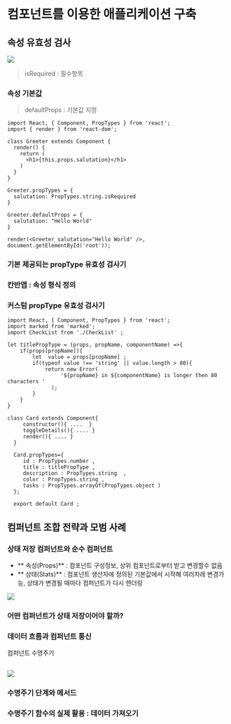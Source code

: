 컴포넌트를 이용한 애플리케이션 구축
===================================

속성 유효성 검사
----------------

![](https://image.slidesharecdn.com/react-w3c-html-kig-170125044932/95/react-demo-15-638.jpg?cb=1485320719)

> isRequired : 필수항목

### 속성 기본값

> defaultProps : 기본값 지정

```
import React, { Component, PropTypes } from 'react';
import { render } from 'react-dom';

class Greeter extends Component {
  render() {
    return (
      <h1>{this.props.salutation}</h1>
    )
  }
}

Greeter.propTypes = {
  salutation: PropTypes.string.isRequired
}

Greeter.defaultProps = {
  salutation: "Hello World"
}

render(<Greeter salutation="Hello World" />, document.getElementById('root'));
```

### 기본 제공되는 propType 유효성 검사기

### 칸반앱 : 속성 형식 정의

### 커스텀 propType 유효성 검사기

```
import React, { Component, PropTypes } from 'react';
import marked from 'marked';
import CheckList from './CheckList' ;

let titlePropType = (props, propName, componentName) =>{
    if(props[propName]){
        let  value = props[propName] ;
        if(typeof value !== 'string' || value.length > 80){
            return new Error(
                 '${propName} in ${componentName} is longer then 80 characters '
              );
        }
    }
}

class Card extends Component{
     constructor(){ ....  }
     toggleDetails(){ .... }
     render(){ .... }    
  }

  Card.propTypes={
     id : PropTypes.number ,
     title : titlePropType ,
     description : PropTypes.string  ,
     color : PropTypes.string ,
     tasks : PropTypes.arrayOf(PropTypes.object )     
  };

  export default Card ;
```

컴퍼넌트 조합 전략과 모범 사례
------------------------------

### 상태 저장 컴퍼넌트와 순수 컴퍼넌트

- ** 속성(Props)** : 컴포넌트 구성정보, 상위 컴포넌트로부터 받고 변경할수 없음
- ** 상태(Stats)** : 컴포넌트 생산자에 정의된 기본값에서 시작해 여러차레 변경가능, 상태가 변경될 때마다  컴퍼넌트가 다시 렌더링  

![](https://image.slidesharecdn.com/react-w3c-html-kig-170125044932/95/react-demo-16-638.jpg?cb=1485320719)

### 어떤 컴퍼넌트가 상태 저장이어야 할까? 


### 데이터 흐름과 컴퍼넌트 통신

컴퍼넌트 수명주기

![](https://image.slidesharecdn.com/react-w3c-html-kig-170125044932/95/react-demo-17-638.jpg?cb=1485320719)
-----------------------------------------------------------------------------------------------------------

### 수명주기 단계와 메서드

### 수명주기 함수의 실제 활용 : 데이터 가져오기
